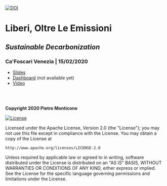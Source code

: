 [![DOI](https://zenodo.org/badge/242124161.svg)](https://zenodo.org/badge/latestdoi/242124161)

# Liberi, Oltre Le Emissioni

## *Sustainable Decarbonization*

### Ca'Foscari Venezia | 15/02/2020

* [Slides](https://pitmonticone.github.io/SustainableDecarbonization/slides.html)
* [Dashboard]() (not available yet)
* [Video](https://www.youtube.com/watch?v=___0U6uikPA)

<br><br>

**Copyright 2020 Pietro Monticone**

[![License](https://img.shields.io/badge/License-Apache%202.0-blue.svg)](https://opensource.org/licenses/Apache-2.0)

Licensed under the Apache License, Version 2.0 (the "License");
you may not use this file except in compliance with the License.
You may obtain a copy of the License at

    http://www.apache.org/licenses/LICENSE-2.0

Unless required by applicable law or agreed to in writing, software
distributed under the License is distributed on an "AS IS" BASIS,
WITHOUT WARRANTIES OR CONDITIONS OF ANY KIND, either express or implied.
See the License for the specific language governing permissions and
limitations under the License.

